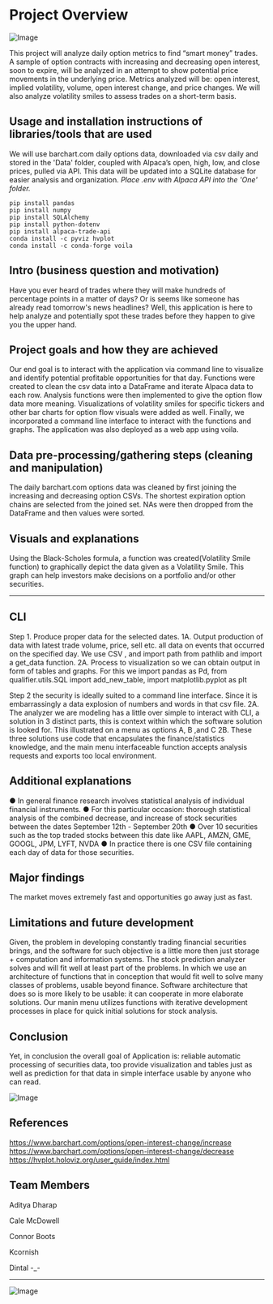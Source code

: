 # Project Overview
  ![Image](https://tenor.com/view/dragon-ball-super-broly-broly-super-saiyan-broly-legendary-super-saiyan-power-up-gif-25779826)

This project will analyze daily option metrics to find “smart money” trades. A sample of option contracts with increasing and decreasing open interest, soon to expire, will be analyzed in an attempt to show potential price movements in the underlying price. Metrics analyzed will be: open interest, implied volatility, volume, open interest change, and price changes. We will also analyze volatility smiles to assess trades on a short-term basis.


## Usage and installation instructions of libraries/tools that are used

We will use barchart.com daily options data, downloaded via csv daily and stored in the 'Data' folder, coupled with Alpaca’s open, high, low, and close prices, pulled via API. This data will be updated into a SQLite database for easier analysis and organization. *Place .env with Alpaca API into the 'One' folder.*

```
pip install pandas
pip install numpy
pip install SQLAlchemy
pip install python-dotenv
pip install alpaca-trade-api
conda install -c pyviz hvplot
conda install -c conda-forge voila
```

## Intro (business question and motivation)

Have you ever heard of trades where they will make hundreds of percentage points in a matter of days? Or is seems like someone has already read tomorrow's news headlines? Well, this application is here to help analyze and potentially spot these trades before they happen to give you the upper hand.

## Project goals and how they are achieved

Our end goal is to interact with the application via command line to visualize and identify potential profitable opportunities for that day. Functions were created to clean the csv data into a DataFrame and iterate Alpaca data to each row. Analysis functions were then implemented to give the option flow data more meaning. Visualizations of volatility smiles for specific tickers and other bar charts for option flow visuals were added as well. Finally, we incorporated a command line interface to interact with the functions and graphs. The application was also deployed as a web app using voila.


## Data pre-processing/gathering steps (cleaning and manipulation)

The daily barchart.com options data was cleaned by first joining the increasing and decreasing option CSVs. The shortest expiration option chains are selected from the joined set. NAs were then dropped from the DataFrame and then values were sorted.

## Visuals and explanations

Using the Black-Scholes formula, a function was created(Volatility Smile function) to graphically depict the data given as a Volatility Smile. This graph can help investors make decisions on a portfolio and/or other securities.

---

## CLI
Step 1. Produce proper data for the selected dates.
       1A. Output production of data with latest trade volume,
    price, sell etc. all data on events that occurred on the
    specified day. We use CSV , and import path from pathlib and
    import a get_data function.
    2A. Process to visualization so we can obtain output in form
of tables and graphs. For this we import pandas as Pd, from
qualifier.utils.SQL import add_new_table, import matplotlib.pyplot as plt

Step 2 the security is ideally suited to a command line interface. Since it is embarrassingly a data explosion of numbers and words in that csv file.
    2A. The analyzer we are modeling has a little over  simple to interact
    with CLI, a solution in 3 distinct parts, this is context within which the
    software solution is looked for. This illustrated on a menu as options A,
    B ,and C
    2B. These three solutions use code that encapsulates the
    finance/statistics knowledge, and the main menu interfaceable function
    accepts analysis requests and exports too local environment.

## Additional explanations
● In general finance research involves statistical analysis of individual financial instruments.
● For this particular occasion: thorough statistical analysis of the combined decrease, and increase of stock securities between the dates September 12th - September 20th
● Over 10 securities such as the top traded stocks between this date like AAPL, AMZN, GME, GOOGL, JPM, LYFT, NVDA
● In practice there is one CSV file containing each day of data for those securities.


## Major findings

The market moves extremely fast and opportunities go away just as fast. 


## Limitations and future development

Given, the problem in developing constantly trading financial securities brings, and the software for such objective is a little more then just storage + computation and information systems. The stock prediction analyzer solves and will fit well at least part of the problems. In which we use an architecture of functions that in conception that would fit well to solve many classes of problems, usable beyond finance.
Software architecture that does so is more likely to be usable: it can
cooperate in more elaborate solutions. Our manin menu utilizes functions
with iterative development processes in place for quick initial solutions
for stock analysis.



## Conclusion
 Yet, in conclusion the overall goal of Application is: reliable automatic processing of securities data, too provide visualization and tables just as well as prediction for that data in simple interface usable by anyone who can read.
 
 ![Image](https://tenor.com/view/izuku-midoriya-deku-shocked-quirkless-boku-no-hero-academia-gif-21856836)



## References

https://www.barchart.com/options/open-interest-change/increase <br>
https://www.barchart.com/options/open-interest-change/decrease <br>
https://hvplot.holoviz.org/user_guide/index.html


## Team Members
  
Aditya Dharap
 
Cale McDowell
 
Connor Boots
 
Kcornish
 
Dintal -_-

---
![Image](![image](https://user-images.githubusercontent.com/95327040/192081531-51564a00-af6e-4ae3-aa98-295cbb54e01d.png)
)
